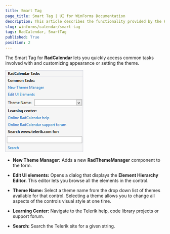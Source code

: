 ```yaml
---
title: Smart Tag
page_title: Smart Tag | UI for WinForms Documentation
description: This article describes the functionality provided by the RadCalendar smart tag.
slug: winforms/calendar/smart-tag
tags: RadCalendar, SmartTag 
published: True
position: 2
---
```

The Smart Tag for __RadCalendar__ lets you quickly access common tasks involved with and customizing appearance or setting the theme.

![calendar-smart-tag001.png](images/calendar-smart-tag001.png) 

* __New Theme Manager:__ Adds a new __RadThemeManager__ component to the form.

* __Edit UI elements:__ Opens a dialog that displays the __Element Hierarchy Editor.__ This editor lets you browse all the elements in the control.

* __Theme Name:__ Select a theme name from the drop down list of themes available for that control. Selecting a theme allows you to change all aspects of the controls visual style at one time.


* __Learning Center:__ Navigate to the Telerik help, code library projects or support forum.

* __Search:__ Search the Telerik site for a given string.